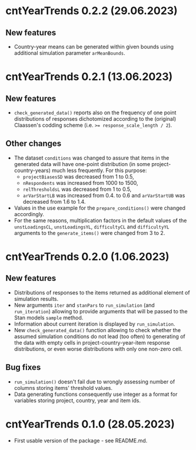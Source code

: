 # cntYearTrends 0.2.2 (29.06.2023)

## New features

-   Country-year means can be generated within given bounds using additional simulation parameter `arMeanBounds`.

# cntYearTrends 0.2.1 (13.06.2023)

## New features

-   `check_generated_data()` reports also on the frequency of one point distributions of responses dichotomized according to the (original) Claassen's codding scheme (i.e. `>= response_scale_length / 2`).

## Other changes

-   The dataset `conditions` was changed to assure that items in the generated data will have one-point distribution (in some project-country-years) much less frequently. For this purpose:
    - `projectBiasesSD` was decreased from 1 to 0.5,
    - `nRespondents` was increased from 1000 to 1500,
    - `relThresholdsL` was decreased from 1 to 0.5,
    - `arVarStartLB` was increased from 0.4. to 0.6 and `arVarStartUB` was decreased from 1.6 to 1.4.
-   Values in the use example for the `prepare_conditions()` were changed accordingly.
-   For the same reasons, multiplication factors in the default values of the `unstLoadingsCL`, `unstLoadingsYL`, `difficultyCL` and `difficultyYL` arguments to the `generate_items()` were changed from 3 to 2.

# cntYearTrends 0.2.0 (1.06.2023)

## New features

-   Distributions of responses to the items returned as additional element of simulation results.
-   New arguments `iter` and `stanPars` to `run_simulation` (and `run_iteration`) allowing to provide arguments that will be passed to the Stan models `sample` method.
-   Information about current iteration is displayed by `run_simulation`.
-   New `check_generated_data()` function allowing to check whether the assumed simulation conditions do not lead (too often) to generating of the data with empty cells in project-country-year-item response distributions, or even worse distributions with only one non-zero cell.

## Bug fixes

-   `run_simulation()` doesn't fail due to wrongly assessing number of columns storing items' threshold values.
-   Data generating functions consequently use integer as a format for variables storing project, country, year and item ids.

# cntYearTrends 0.1.0 (28.05.2023)

-   First usable version of the package - see README.md.
